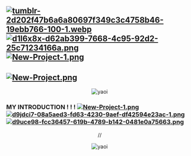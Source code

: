 [![tumblr-2d202f47b6a6a80697f349c3c4758b46-19ebb766-100-1.webp](https://i.postimg.cc/v85q4pq4/tumblr-2d202f47b6a6a80697f349c3c4758b46-19ebb766-100-1.webp)](https://postimg.cc/Wtb6KfPV) [![d1l6x8x-d62ab399-7668-4c95-92d2-25c71234166a.png](https://i.postimg.cc/QdKWtrmP/d1l6x8x-d62ab399-7668-4c95-92d2-25c71234166a.png)](https://postimg.cc/RW90syjQ)[![New-Project-1.png](https://i.postimg.cc/fyNzWcVJ/New-Project-1.png)](https://postimg.cc/FdT5DJg4) 
-
[![New-Project.png](https://i.postimg.cc/vmkCbG4B/New-Project.png)](https://postimg.cc/QBgfqGkG)
-
<p align="center">
  <img src="https://github.com/user-attachments/assets/f24e7275-3e2a-4877-9f86-70b7aa246901" alt="yaoi"/>
</p>

### MY INTRODUCTION  ! ! !   [![New-Project-1.png](https://i.postimg.cc/fyNzWcVJ/New-Project-1.png)](https://postimg.cc/FdT5DJg4)  [![d9jdci7-08a5aed3-fd63-4230-9aef-df42594e23ac-1.png](https://i.postimg.cc/W45gk4GN/d9jdci7-08a5aed3-fd63-4230-9aef-df42594e23ac-1.png)](https://postimg.cc/NyrKhBCS)  [![d9uce98-fcc36457-619b-4789-b142-0481e0a75663.png](https://i.postimg.cc/Wz5315xX/d9uce98-fcc36457-619b-4789-b142-0481e0a75663.png)](https://postimg.cc/sGZyn4jh)

<p align="center">
//  
</p>
<p align="center">
  <img src="https://i.postimg.cc/qR2Z8YLM/tumblr-e402843597ad902008f51d85f8bd0764-727240cf-250.webp" alt="yaoi"/>
</p>
